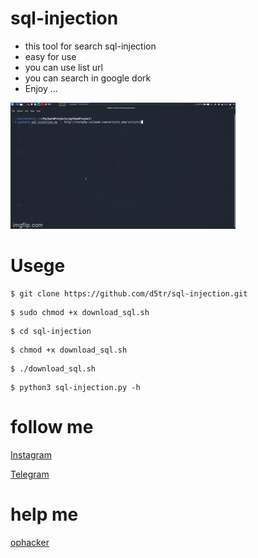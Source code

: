 # sql-injection

* this tool for search sql-injection
* easy for use 
* you can use list url 
* you can search in google dork
* Enjoy ...

![sql-injection](https://github.com/d5tr/sql-injection/blob/main/571tos.gif)

# Usege

```
$ git clone https://github.com/d5tr/sql-injection.git
```
```
$ sudo chmod +x download_sql.sh
```
```
$ cd sql-injection
```
```
$ chmod +x download_sql.sh
```
```
$ ./download_sql.sh
```
```
$ python3 sql-injection.py -h
```

# follow me

[Instagram](https://instagram.com/d_5tr)


[Telegram](https://t.me/d5tr_Cyber)

# help me 

[ophacker](https://github.com/KalidOp)
